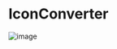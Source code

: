 # IconConverter
![image](https://github.com/H3317/IconConverter/assets/17017049/d7f27c46-6001-4c57-ba4d-8981ca160256)
